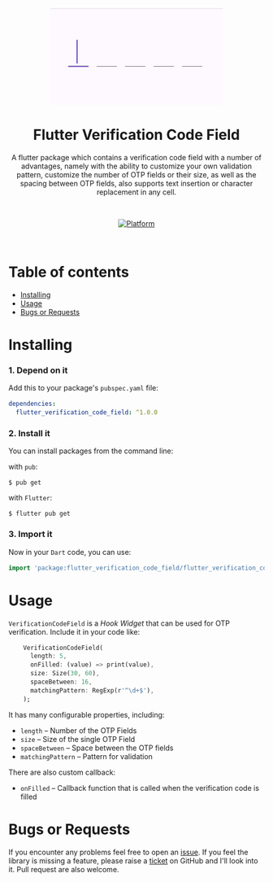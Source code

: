 <p align="center"><img src="https://raw.githubusercontent.com/otakoyi/flutter_verification_code_field/main/display/example.gif"/></p>

<h1 align="center">Flutter Verification Code Field</h1>

<p align="center">A flutter package which contains a verification code field with a number of advantages, namely with the ability to customize your own validation pattern, customize the number of OTP fields or their size, as well as the spacing between OTP fields, also supports text insertion or character replacement in any cell.</p><br>

<p align="center">
  <a href="https://flutter.dev">
    <img src="https://img.shields.io/badge/Platform-Flutter-02569B?logo=flutter"
      alt="Platform" />
  </a>
</p><br>

# Table of contents

- [Installing](#installing)
- [Usage](#usage)
- [Bugs or Requests](#bugs-or-requests)


# Installing

### 1. Depend on it

Add this to your package's `pubspec.yaml` file:

```yaml
dependencies:
  flutter_verification_code_field: ^1.0.0
```

### 2. Install it

You can install packages from the command line:

with `pub`:

```
$ pub get
```

with `Flutter`:

```
$ flutter pub get
```

### 3. Import it

Now in your `Dart` code, you can use:

```dart
import 'package:flutter_verification_code_field/flutter_verification_code_field.dart';
```

# Usage

`VerificationCodeField` is a _Hook Widget_ that can be used for OTP verification.
Include it in your code like:

```dart
    VerificationCodeField(
      length: 5,
      onFilled: (value) => print(value),
      size: Size(30, 60),
      spaceBetween: 16,
      matchingPattern: RegExp(r'^\d+$'),
    );
```

It has many configurable properties, including:

- `length` – Number of the OTP Fields
- `size` – Size of the single OTP Field
- `spaceBetween` – Space between the OTP fields
- `matchingPattern` – Pattern for validation

There are also custom callback:

- `onFilled` – Callback function that is called when the verification code is filled

# Bugs or Requests

If you encounter any problems feel free to open an [issue](https://github.com/otakoyi/flutter_verification_code_field/issues/new?template=bug_report.md). If you feel the library is missing a feature, please raise a [ticket](https://github.com/otakoyi/flutter_verification_code_field/issues/new?template=feature_request.md) on GitHub and I'll look into it. Pull request are also welcome.